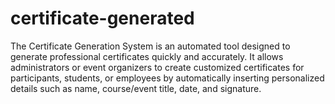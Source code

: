 # certificate-generated
The Certificate Generation System is an automated tool designed to generate professional certificates quickly and accurately. It allows administrators or event organizers to create customized certificates for participants, students, or employees by automatically inserting personalized details such as name, course/event title, date, and signature.
